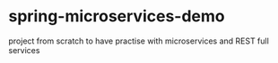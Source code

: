 # spring-microservices-demo
project from scratch to have practise with microservices and REST full services
